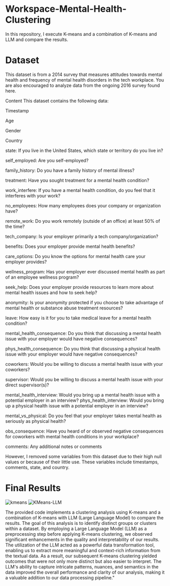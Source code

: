 # Workspace-Mental-Health-Clustering
In this repository, I execute K-means and a combination of K-means and LLM and compare the results.
# Dataset
This dataset is from a 2014 survey that measures attitudes towards mental health and frequency of mental health disorders in the tech workplace. You are also encouraged to analyze data from the ongoing 2016 survey found here.

Content
This dataset contains the following data:

Timestamp

Age

Gender

Country

state: If you live in the United States, which state or territory do you live in?

self_employed: Are you self-employed?

family_history: Do you have a family history of mental illness?

treatment: Have you sought treatment for a mental health condition?

work_interfere: If you have a mental health condition, do you feel that it interferes with your work?

no_employees: How many employees does your company or organization have?

remote_work: Do you work remotely (outside of an office) at least 50% of the time?

tech_company: Is your employer primarily a tech company/organization?

benefits: Does your employer provide mental health benefits?

care_options: Do you know the options for mental health care your employer provides?

wellness_program: Has your employer ever discussed mental health as part of an employee wellness program?

seek_help: Does your employer provide resources to learn more about mental health issues and how to seek help?

anonymity: Is your anonymity protected if you choose to take advantage of mental health or substance abuse treatment resources?

leave: How easy is it for you to take medical leave for a mental health condition?

mental_health_consequence: Do you think that discussing a mental health issue with your employer would have negative consequences?

phys_health_consequence: Do you think that discussing a physical health issue with your employer would have negative consequences?

coworkers: Would you be willing to discuss a mental health issue with your coworkers?

supervisor: Would you be willing to discuss a mental health issue with your direct supervisor(s)?

mental_health_interview: Would you bring up a mental health issue with a potential employer in an interview?
phys_health_interview: Would you bring up a physical health issue with a potential employer in an interview?

mental_vs_physical: Do you feel that your employer takes mental health as seriously as physical health?

obs_consequence: Have you heard of or observed negative consequences for coworkers with mental health conditions in your workplace?

comments: Any additional notes or comments

However, I removed some variables from this dataset due to their high null values or  because of their little use. These variables include timestamps, comments, state, and country.

# Final Results
![kmeans](https://github.com/alinadikhorasgani/Workspace-Mental-Health-Clustering/assets/90984806/7c261620-ebef-4354-9538-9070ba5717a6)
![KMeans-LLM](https://github.com/alinadikhorasgani/Workspace-Mental-Health-Clustering/assets/90984806/dd800e9f-3153-4bd4-bbd3-a72bcd3ae7a7)

The provided code implements a clustering analysis using K-means and a combination of K-means with LLM (Large Language Model) to compare the results. The goal of this analysis is to identify distinct groups or clusters within a dataset.
By employing a Large Language Model (LLM) as a preprocessing step before applying K-means clustering, we observed significant enhancements in the quality and interpretability of our results. The utilization of the LLM acted as a powerful data transformation tool, enabling us to extract more meaningful and context-rich information from the textual data. As a result, our subsequent K-means clustering yielded outcomes that were not only more distinct but also easier to interpret. The LLM's ability to capture intricate patterns, nuances, and semantics in the data improved the overall performance and clarity of our analysis, making it a valuable addition to our data processing pipeline."




